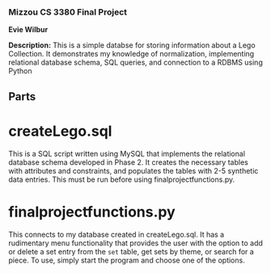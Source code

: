 ### Mizzou CS 3380 Final Project
**Evie Wilbur**

**Description:** This is a simple databse for storing information about a Lego Collection. It demonstrates my knowledge of normalization, implementing relational database schema, SQL queries, and connection to a RDBMS using Python

## Parts
# createLego.sql
This is a SQL script written using MySQL that implements the relational database schema developed in Phase 2. It creates the necessary tables with attributes and constraints, and populates the tables with 2-5 synthetic data entries. This must be run before using finalprojectfunctions.py.

# finalprojectfunctions.py
This connects to my database created in createLego.sql. It has a rudimentary menu functionality that provides the user with the option to add or delete a set entry from the `set` table, get sets by theme, or search for a piece. To use, simply start the program and choose one of the options.